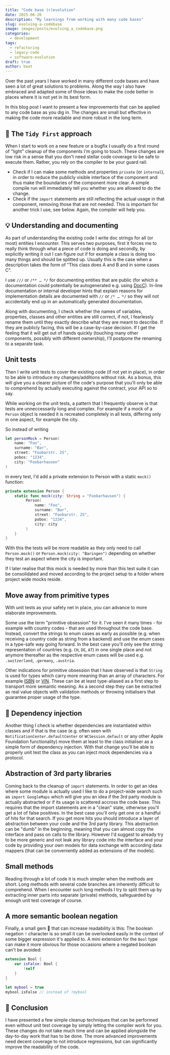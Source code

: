 ```yaml
---
title: "Code base (r)evolution"
date: 2025-06-26
description: "My learnings from working with many code bases"
slug: evolving-a-codebase
image: images/posts/evolving_a_codebase.png
categories:
  - development
tags:
  - refactoring
  - legacy-code
  - software-evolution
draft: true
author: beat
---
```


Over the past years I have worked in many different code bases and have seen a lot of great solutions to problems. Along the way I also have embraced and adapted some of those ideas to make the code better in places where it is not yet in its best form.

In this blog post I want to present a few improvements that can be applied to any code base as you dig in. The changes are small but effective in making the code more readable and more robust in the long term.

## 🧹 The `Tidy First` approach

When I start to work on a new feature or a bugfix I usually do a first round of "light" cleanup of the components I'm going to touch. These changes are low risk in a sense that you don't need stellar code coverage to be safe to execute them. Rather, you rely on the compiler to be your guard rail:

- Check if I can make some methods and properties `private` (or `internal`), in order to reduce the publicly visible interface of the component and thus make the boundaries of the component more clear. A simple compile run will immediately tell you whether you are allowed to do the change.
- Check if the `import` statements are still reflecting the actual usage in that component, removing those that are not needed. This is important for another trick I use, see below. Again, the compiler will help you.

## 💡 Understanding and documenting

As part of understanding the existing code I write doc strings for all (or most) entities I encounter. This serves two purposes, first it forces me to really think through what a piece of code is doing and secondly, by explicitly writing it out I can figure out if for example a class is doing too many things and should be splitted up. Usually this is the case when a description takes the form of "This class does A and B and in some cases C".

I use `///` or `/** … */` for documenting entities that are public (for which a documentation could potentially be autogenerated e.g. using [DocC](https://www.swift.org/documentation/docc/)). In-line documentation or internal developer hints that explain reasons for implementation details are documented with `//` or `/* … */` so they will not accidentally end up in an automatically generated documentation.

Along with documenting, I check whether the names of variables, properties, classes and other entities are still correct, if not, I fearlessly rename them until they exactly describe what they are meant to describe. If they are publicly facing, this will be a case-by-case decision. If I get the feeling that it will get out of hands quickly (touching many other components, possibly with different ownership), I'll postpone the renaming to a separate task.

## Unit tests

Then I write unit tests to cover the existing code (if not yet in place), in order to be able to introduce my changes/additions without risk. As a bonus, this will give you a clearer picture of the code's purpose that you'll only be able to comprehend by actually executing against the contract, your API so to say.

While working on the unit tests, a pattern that I frequently observe is that tests are unneccessarily long and complex. For example if a mock of a `Person` object is needed it is recreated completely in all tests, differing only in one aspect, for example the city.

So instead of writing

```swift
let personMock = Person(
    name: "Foo",
    surname: "Bar",
    street: "Foobarstr. 25",
    pobox: "1234",
    city: "Foobarhausen"
)
```

in every test, I'd add a private extension to Person with a static `mock()` function:

```swift
private extension Person {
    static func mock(city: String = "Foobarhausen") {
         Person(
             name: "Foo",
             surname: "Bar",
             street: "Foobarstr. 25",
             pobox: "1234",
             city: city
         )
    }
}
```

With this the tests will be more readable as they only need to call `Person.mock()` or `Person.mock(city: "Baringen")` depending on whether they test an aspect where the city is important.

If I later realise that this mock is needed by more than this test suite it can be consolidated and moved according to the project setup to a folder where project wide mocks reside.

## Move away from primitive types

With unit tests as your safety net in place, you can advance to more elaborate improvements.

Some use the term "primitive obsession" for it. I've seen it many times - for example with country codes - that are used throughout the code base. Instead, convert the strings to enum cases as early as possible (e.g. when receiving a country code as string from a backend) and use the enum cases in a type-safe way going forward. In the best case you'll only see the string representation of countries (e.g. `CH`, `DE`, `AT`) in one single place and not anymore thereafter as the respective enum cases will be used e.g. `.switzerland`, `.germany`, `.austria`.

Other indications for primitive obsession that I have observed is that `String` is used for types which carry more meaning than an array of characters. For example [ISBN](https://en.wikipedia.org/wiki/ISBN) or [VIN](https://en.wikipedia.org/wiki/Vehicle_identification_number). These can be at least type-aliased as a first step to transport more semantic meaning. As a second step they can be extracted as real value objects with validation methods or throwing initialisers that guarantee proper usage of the type.

## 💉 Dependency injection

Another thing I check is whether dependencies are instantiated within classes and if that is the case (e.g. often seen with `NotificationCenter.defaultCenter` or `WCSession.default` or any other Apple Foundation functionality) move them at least to the class initialiser as a simple form of dependency injection. With that change you'll be able to properly unit test the class as you can inject mock dependencies via a protocol.

## Abstraction of 3rd party libraries

Coming back to the cleanup of `import` statements. In order to get an idea where some module is actually used I like to do a project-wide search such as `import GoogleMaps` which will give you an idea if the 3rd party module is actually abstracted or if its usage is scattered accross the code base. This requires that the import statements are in a "clean" state, otherwise you'll get a lot of false positives. In the best case you'll only get one or a handful of hits for that search. If you get more hits you should introduce a layer of abstraction between your code and the 3rd party library. This abstraction can be "dumb" in the beginning, meaning that you can almost copy the interface and pass on calls to the library. However I'd suggest to already try to be more generic and not leak any library code into the interface and your code by providing your own models for data exchange with according data mappers (that can be conveniently added as extensions of the models).

## Small methods

Reading through a lot of code it is much simpler when the methods are short. Long methods with several code branches are inherently difficult to comprehend. When I encounter such long methods I try to split them up by extracting inner parts into separate (private) methods, safeguarded by enough unit test coverage of course.

## A more semantic boolean negation

Finally, a small gem 💎 that can increase readability is this: The boolean negation `!` character is so small it can be overlooked easily in the context of some bigger expression it's applied to. A mini extension for the `Bool` type can make it more obvious for those occasions where a negated boolean can't be avoided:

```swift
extension Bool {
    var isFalse: Bool {
        !self
    }
}

let mybool = true
mybool.isFalse // instead of !mybool
```

## 🏁 Conclusion

I have presented a few simple cleanup techniques that can be performed even without unit test coverage by simply letting the compiler work for you. These changes do not take much time and can be applied alongside the day-to-day work that has to be done. The more advanced improvements need decent coverage to not introduce regressions, but can significantly improve the readability of the code.
